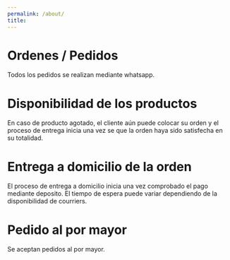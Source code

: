 ```yaml
---
permalink: /about/
title: 
---
```


# Ordenes / Pedidos
Todos los pedidos se realizan mediante whatsapp. 

# Disponibilidad de los productos
En caso de producto agotado, el cliente aún puede colocar su orden y el proceso de entrega inicia una vez se que la orden haya sido satisfecha en su totalidad.

# Entrega a domicilio de la orden
El proceso de entrega a domicilio inicia una vez comprobado el pago mediante deposito. El tiempo de espera puede variar dependiendo de la disponibilidad de courriers.

# Pedido al por mayor
Se aceptan pedidos al por mayor.
